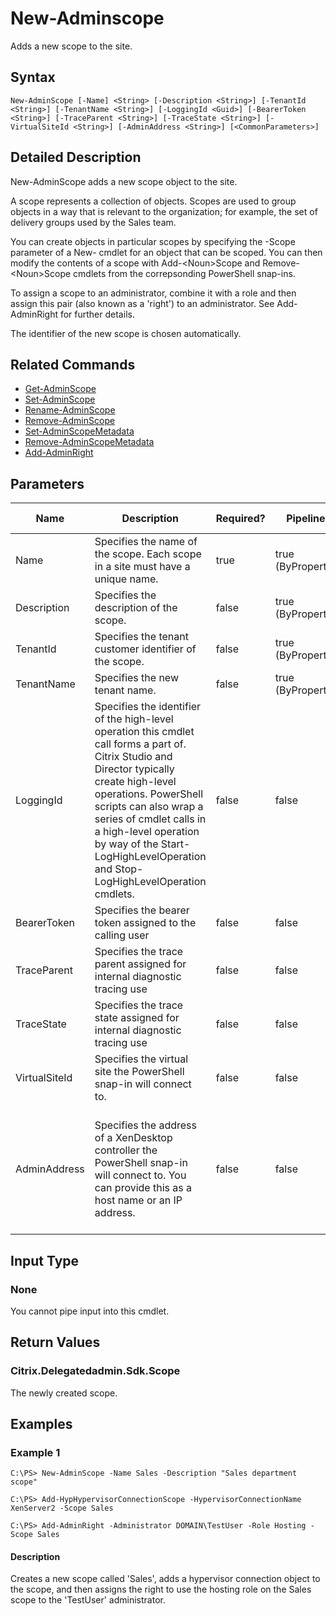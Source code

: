 ﻿
# New-Adminscope
Adds a new scope to the site.
## Syntax

```
New-AdminScope [-Name] <String> [-Description <String>] [-TenantId <String>] [-TenantName <String>] [-LoggingId <Guid>] [-BearerToken <String>] [-TraceParent <String>] [-TraceState <String>] [-VirtualSiteId <String>] [-AdminAddress <String>] [<CommonParameters>]
```

## Detailed Description
New-AdminScope adds a new scope object to the site.

A scope represents a collection of objects. Scopes are used to group objects in a way that is relevant to the organization; for example, the set of delivery groups used by the Sales team.

You can create objects in particular scopes by specifying the -Scope parameter of a New- cmdlet for an object that can be scoped. You can then modify the contents of a scope with Add-&lt;Noun&gt;Scope and Remove-&lt;Noun&gt;Scope cmdlets from the correpsonding PowerShell snap-ins.

To assign a scope to an administrator, combine it with a role and then assign this pair (also known as a 'right') to an administrator. See Add-AdminRight for further details.

The identifier of the new scope is chosen automatically.


## Related Commands

* [Get-AdminScope](../Get-AdminScope/)
* [Set-AdminScope](../Set-AdminScope/)
* [Rename-AdminScope](../Rename-AdminScope/)
* [Remove-AdminScope](../Remove-AdminScope/)
* [Set-AdminScopeMetadata](../Set-AdminScopeMetadata/)
* [Remove-AdminScopeMetadata](../Remove-AdminScopeMetadata/)
* [Add-AdminRight](../Add-AdminRight/)
## Parameters
| Name   | Description | Required? | Pipeline Input | Default Value |
| --- | --- | --- | --- | --- |
| Name | Specifies the name of the scope. Each scope in a site must have a unique name. | true | true (ByPropertyName) |  |
| Description | Specifies the description of the scope. | false | true (ByPropertyName) |  |
| TenantId | Specifies the tenant customer identifier of the scope. | false | true (ByPropertyName) | None |
| TenantName | Specifies the new tenant name. | false | true (ByPropertyName) |  |
| LoggingId | Specifies the identifier of the high-level operation this cmdlet call forms a part of. Citrix Studio and Director typically create high-level operations. PowerShell scripts can also wrap a series of cmdlet calls in a high-level operation by way of the Start-LogHighLevelOperation and Stop-LogHighLevelOperation cmdlets. | false | false |  |
| BearerToken | Specifies the bearer token assigned to the calling user | false | false |  |
| TraceParent | Specifies the trace parent assigned for internal diagnostic tracing use | false | false |  |
| TraceState | Specifies the trace state assigned for internal diagnostic tracing use | false | false |  |
| VirtualSiteId | Specifies the virtual site the PowerShell snap-in will connect to. | false | false |  |
| AdminAddress | Specifies the address of a XenDesktop controller the PowerShell snap-in will connect to. You can provide this as a host name or an IP address. | false | false | Localhost. Once a value is provided by any cmdlet, this value becomes the default. |

## Input Type

### None
You cannot pipe input into this cmdlet.
## Return Values

### Citrix.Delegatedadmin.Sdk.Scope
The newly created scope.
## Examples

### Example 1

```
C:\PS> New-AdminScope -Name Sales -Description "Sales department scope"  
  
C:\PS> Add-HypHypervisorConnectionScope -HypervisorConnectionName XenServer2 -Scope Sales  
  
C:\PS> Add-AdminRight -Administrator DOMAIN\TestUser -Role Hosting -Scope Sales
```

#### Description
Creates a new scope called 'Sales', adds a hypervisor connection object to the scope, and then assigns the right to use the hosting role on the Sales scope to the 'TestUser' administrator.
